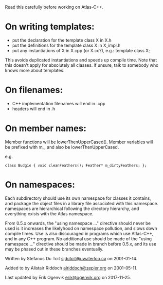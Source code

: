 Read this carefully before working on Atlas-C++.

# On writing templates:

 - put the declaration for the template class X in X.h
 - put the definitions for the template class X in X_impl.h
 - put any instantiations of X in X.cpp (or X.cc?), e.g.:
     template class X<int>;

This avoids duplicated instantiations and speeds up compile time.
Note that this doesn't apply for absolutely all classes. If unsure,
talk to somebody who knows more about templates.

# On filenames:

 - C++ implementation filenames will end in .cpp
 - headers will end in .h

# On member names:

Member functions will be lowerThenUpperCased(). Member
variables will be prefixed with m_, and also be lowerThenUpperCased.

e.g.

```class Budgie { void cleanFeathers(); Feather* m_dirtyFeathers; };```

# On namespaces:

Each subdirectory should use its own namespace for classes it contains,
and package the object files in a library file associated with
this namespace. namespaces are hierarchical following the directory
hierarchy, and everything exists with the Atlas namespace.

From 0.5.x onwards, the "using namespace ..." directive should never be used
is it increases the likelyhood on namespace pollution, and slows down compile
times. Use is also discouraged in programs which use Atlas-C++, and 
in any C++ program. No additional use should be made of the
"using namespace ..." directive should be made in branch before 0.5.x, and
its use may be phased out in these branches eventually.

Written by Stefanus Du Toit <sjdutoit@uwaterloo.ca> on 2001-01-14.

Added to by Alistair Riddoch <alriddoch@zepler.org> on 2001-05-11.

Last updated by Erik Ogenvik <erik@ogenvik.org> on 2017-11-25.

